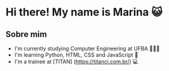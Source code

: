 # Hi there! My name is Marina 😺

## Sobre mim

- I'm currently studying Computer Engineering at UFBA 👩🏻‍🎓
- I'm learning Python, HTML, CSS and JavaScript 📘
- I'm a trainee at [TITAN] (https://titanci.com.br/) 💻
